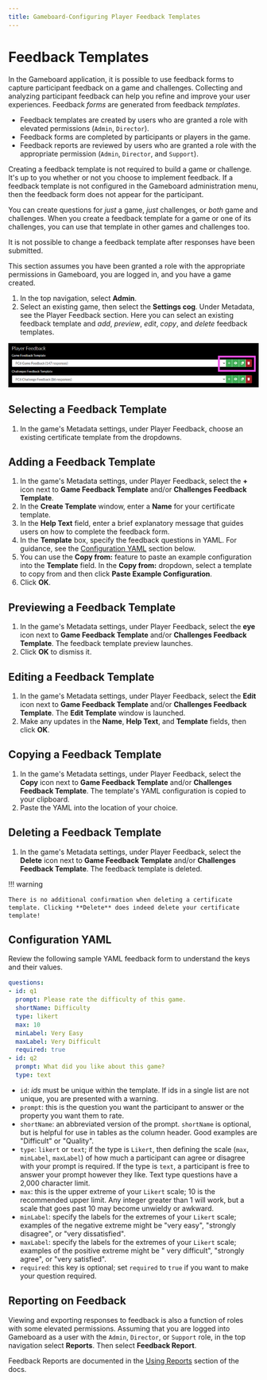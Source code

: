 ```yaml
---
title: Gameboard-Configuring Player Feedback Templates
---
```


# Feedback Templates

In the Gameboard application, it is possible to use feedback forms to capture participant feedback on a game and challenges. Collecting and analyzing participant feedback can help you refine and improve your user experiences. Feedback *forms* are generated from feedback *templates*.

- Feedback templates are created by users who are granted a role with elevated permissions (`Admin`, `Director`).
- Feedback forms are completed by participants or players in the game.
- Feedback reports are reviewed by users who are granted a role with the appropriate permission (`Admin`, `Director`, and `Support`).

Creating a feedback template is not required to build a game or challenge. It's up to you whether or not you choose to implement feedback. If a feedback template is not configured in the Gameboard administration menu, then the feedback form does not appear for the participant.

You can create questions for *just* a game, *just* challenges, or *both* game and challenges. When you create a feedback template for a game or one of its challenges, you can use that template in other games and challenges too.

It is not possible to change a feedback template after responses have been submitted.

This section assumes you have been granted a role with the appropriate permissions in Gameboard, you are logged in, and you have a game created.

1. In the top navigation, select **Admin**.
2. Select an existing game, then select the **Settings cog**. Under Metadata, see the Player Feedback section. Here you can select an existing feedback template and *add*, *preview*, *edit*, *copy*, and *delete* feedback templates.

![feedback template icons](img/feedback-temp-icons.png)

## Selecting a Feedback Template

1. In the game's Metadata settings, under Player Feedback, choose an existing certificate template from the dropdowns.

## Adding a Feedback Template

1. In the game's Metadata settings, under Player Feedback, select the **+** icon next to **Game Feedback Template** and/or **Challenges Feedback Template**.
2. In the **Create Template** window, enter a **Name** for your certificate template.
3. In the **Help Text** field, enter a brief explanatory message that guides users on how to complete the feedback form.
4. In the **Template** box, specify the feedback questions in YAML. For guidance, see the [Configuration YAML](#configuration-yaml) section below.
5. You can use the **Copy from:** feature to paste an example configuration into the **Template** field. In the **Copy from:** dropdown, select a template to copy from and then click **Paste Example Configuration**.
6. Click **OK**.

## Previewing a Feedback Template

1. In the game's Metadata settings, under Player Feedback, select the **eye** icon next to **Game Feedback Template** and/or **Challenges Feedback Template**. The feedback template preview launches.
2. Click **OK** to dismiss it.

## Editing a Feedback Template

1. In the game's Metadata settings, under Player Feedback, select the **Edit** icon next to **Game Feedback Template** and/or **Challenges Feedback Template**. The **Edit Template** window is launched.
2. Make any updates in the **Name**, **Help Text**, and **Template** fields, then click **OK**.

## Copying a Feedback Template

1. In the game's Metadata settings, under Player Feedback, select the **Copy** icon next to **Game Feedback Template** and/or **Challenges Feedback Template**. The template's YAML configuration is copied to your clipboard.
2. Paste the YAML into the location of your choice.

## Deleting a Feedback Template

1. In the game's Metadata settings, under Player Feedback, select the **Delete** icon next to **Game Feedback Template** and/or **Challenges Feedback Template**. The feedback template is deleted.

!!! warning

    There is no additional confirmation when deleting a certificate template. Clicking **Delete** does indeed delete your certificate template!

## Configuration YAML

Review the following sample YAML feedback form to understand the keys and their values.

```yaml
questions:
- id: q1
  prompt: Please rate the difficulty of this game.
  shortName: Difficulty
  type: likert
  max: 10
  minLabel: Very Easy
  maxLabel: Very Difficult
  required: true
- id: q2
  prompt: What did you like about this game?
  type: text
```

- `id`: *ids* must be unique within the template. If ids in a single list are not unique, you are presented with a warning.
- `prompt`: this is the question you want the participant to answer or the property you want them to rate.
- `shortName`: an abbreviated version of the prompt. `shortName` is optional, but is helpful for use in tables as the column header. Good examples are "Difficult" or "Quality".
- `type`: `likert` or `text`; if the type is `Likert`, then defining the scale (`max`, `minLabel`, `maxLabel`) of how much a participant can agree or disagree with your prompt is required. If the type is `text`, a participant is free to answer your prompt however they like. Text type questions have a 2,000 character limit.
- `max`: this is the upper extreme of your `Likert` scale; 10 is the recommended upper limit. Any integer greater than 1 will work, but a scale that goes past 10 may become unwieldy or awkward.
- `minLabel`: specify the labels for the extremes of your `Likert` scale; examples of the negative extreme might be "very easy", "strongly disagree", or "very dissatisfied".
- `maxLabel`: specify the labels for the extremes of your `Likert` scale; examples of the positive extreme might be " very difficult", "strongly agree", or "very satisfied".
- `required`: this key is optional; set `required` to `true` if you want to make your question required.

## Reporting on Feedback

Viewing and exporting responses to feedback is also a function of roles with some elevated permissions. Assuming that you are logged into Gameboard as a user with the `Admin`, `Director`, or `Support` role, in the top navigation select **Reports**. Then select **Feedback Report**.

Feedback Reports are documented in the [Using Reports](reports.md) section of the docs.
